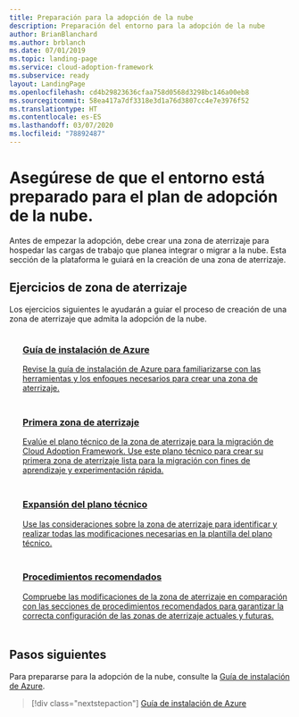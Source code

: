 ```yaml
---
title: Preparación para la adopción de la nube
description: Preparación del entorno para la adopción de la nube
author: BrianBlanchard
ms.author: brblanch
ms.date: 07/01/2019
ms.topic: landing-page
ms.service: cloud-adoption-framework
ms.subservice: ready
layout: LandingPage
ms.openlocfilehash: cd4b29823636cfaa758d0568d3298bc146a00eb8
ms.sourcegitcommit: 58ea417a7df3318e3d1a76d3807cc4e7e3976f52
ms.translationtype: HT
ms.contentlocale: es-ES
ms.lasthandoff: 03/07/2020
ms.locfileid: "78892487"
---
```

<!-- markdownlint-disable MD026 -->

# <a name="ensure-the-environment-is-prepared-for-the-cloud-adoption-plan"></a>Asegúrese de que el entorno está preparado para el plan de adopción de la nube.

Antes de empezar la adopción, debe crear una zona de aterrizaje para hospedar las cargas de trabajo que planea integrar o migrar a la nube. Esta sección de la plataforma le guiará en la creación de una zona de aterrizaje.

## <a name="landing-zone-exercises"></a>Ejercicios de zona de aterrizaje

Los ejercicios siguientes le ayudarán a guiar el proceso de creación de una zona de aterrizaje que admita la adopción de la nube.

<!-- markdownlint-disable MD033 -->

<ul class="panelContent cardsF">
    <li style="display: flex; flex-direction: column;">
        <a href="./azure-setup-guide/index.md">
            <div class="cardSize">
                <div class="cardPadding" style="padding-bottom:10px;">
                    <div class="card" style="padding-bottom:10px;">
                        <div class="cardImageOuter">
                            <div class="cardImage">
                                <img alt="" src="../_images/icons/1.png" data-linktype="external">
                            </div>
                        </div>
                        <div class="cardText" style="padding-left:0px;">
                            <h3>Guía de instalación de Azure</h3>
Revise la guía de instalación de Azure para familiarizarse con las herramientas y los enfoques necesarios para crear una zona de aterrizaje.
                        </div>
                    </div>
                </div>
            </div>
        </a>
    </li>
    <li style="display: flex; flex-direction: column;">
        <a href="./landing-zone/migrate-landing-zone.md">
            <div class="cardSize">
                <div class="cardPadding" style="padding-bottom:10px;">
                    <div class="card" style="padding-bottom:10px;">
                        <div class="cardImageOuter">
                            <div class="cardImage">
                                <img alt="" src="../_images/icons/2.png" data-linktype="external">
                            </div>
                        </div>
                        <div class="cardText" style="padding-left:0px;">
                            <h3>Primera zona de aterrizaje</h3>
Evalúe el plano técnico de la zona de aterrizaje para la migración de Cloud Adoption Framework. Use este plano técnico para crear su primera zona de aterrizaje lista para la migración con fines de aprendizaje y experimentación rápida.
                        </div>
                    </div>
                </div>
            </div>
        </a>
    </li>
    <li style="display: flex; flex-direction: column;">
        <a href="./considerations/index.md">
            <div class="cardSize">
                <div class="cardPadding" style="padding-bottom:10px;">
                    <div class="card" style="padding-bottom:10px;">
                        <div class="cardImageOuter">
                            <div class="cardImage">
                                <img alt="" src="../_images/icons/3.png" data-linktype="external">
                            </div>
                        </div>
                        <div class="cardText" style="padding-left:0px;">
                            <h3>Expansión del plano técnico</h3>
Use las consideraciones sobre la zona de aterrizaje para identificar y realizar todas las modificaciones necesarias en la plantilla del plano técnico.
                        </div>
                    </div>
                </div>
            </div>
        </a>
    </li>
    <li style="display: flex; flex-direction: column;">
        <a href="./azure-best-practices/index.md">
            <div class="cardSize">
                <div class="cardPadding" style="padding-bottom:10px;">
                    <div class="card" style="padding-bottom:10px;">
                        <div class="cardImageOuter">
                            <div class="cardImage">
                                <img alt="" src="../_images/icons/4.png" data-linktype="external">
                            </div>
                        </div>
                        <div class="cardText" style="padding-left:0px;">
                            <h3>Procedimientos recomendados</h3>
Compruebe las modificaciones de la zona de aterrizaje en comparación con las secciones de procedimientos recomendados para garantizar la correcta configuración de las zonas de aterrizaje actuales y futuras.
                        </div>
                    </div>
                </div>
            </div>
        </a>
    </li>
</ul>

<!-- markdownlint-enable MD033 -->

## <a name="next-steps"></a>Pasos siguientes

Para prepararse para la adopción de la nube, consulte la [Guía de instalación de Azure](./azure-setup-guide/index.md).

> [!div class="nextstepaction"]
> [Guía de instalación de Azure](./azure-setup-guide/index.md)

